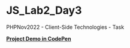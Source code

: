 # JS_Lab2_Day3
PHPNov2022 - Client-Side Technologies - Task

<a href="https://codepen.io/YaraHigagy/pen/vYzRQRd" target="_blank"><strong>Project Demo in CodePen</strong></a>

